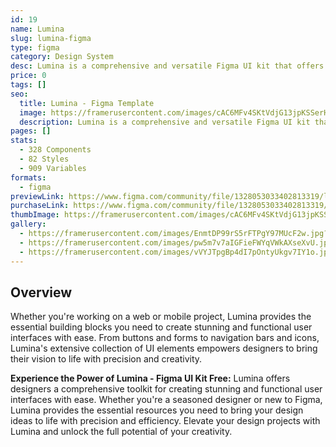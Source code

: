 ```yaml
---
id: 19
name: Lumina
slug: lumina-figma
type: figma
category: Design System
desc: Lumina is a comprehensive and versatile Figma UI kit that offers a wide range of components and elements to streamline your design workflow.
price: 0
tags: []
seo:
  title: Lumina - Figma Template
  image: https://framerusercontent.com/images/cAC6MFv4SKtVdjG13jpKSSerH4o.jpg?scale-down-to=1024
  description: Lumina is a comprehensive and versatile Figma UI kit that offers a wide range of components and elements to streamline your design workflow.
pages: []
stats:
  - 328 Components
  - 82 Styles
  - 909 Variables
formats:
  - figma
previewLink: https://www.figma.com/community/file/1328053033402813319/lumina-figma-ui-kit-design-system-1-0
purchaseLink: https://www.figma.com/community/file/1328053033402813319/lumina-figma-ui-kit-design-system-1-0
thumbImage: https://framerusercontent.com/images/cAC6MFv4SKtVdjG13jpKSSerH4o.jpg?scale-down-to=1024
gallery:
  - https://framerusercontent.com/images/EnmtDP99rS5rFTPgY97MUcF2w.jpg?scale-down-to=1024
  - https://framerusercontent.com/images/pw5m7v7aIGFieFWYqVWkAXseXvU.jpg?scale-down-to=1024
  - https://framerusercontent.com/images/vVYJTpgBp4dI7pOntyUkgv7IY1o.jpg?scale-down-to=1024
---
```


## Overview

Whether you're working on a web or mobile project, Lumina provides the essential building blocks you need to create stunning and functional user interfaces with ease. From buttons and forms to navigation bars and icons, Lumina's extensive collection of UI elements empowers designers to bring their vision to life with precision and creativity.

**Experience the Power of Lumina - Figma UI Kit Free:** Lumina offers designers a comprehensive toolkit for creating stunning and functional user interfaces with ease. Whether you're a seasoned designer or new to Figma, Lumina provides the essential resources you need to bring your design ideas to life with precision and efficiency. Elevate your design projects with Lumina and unlock the full potential of your creativity.
